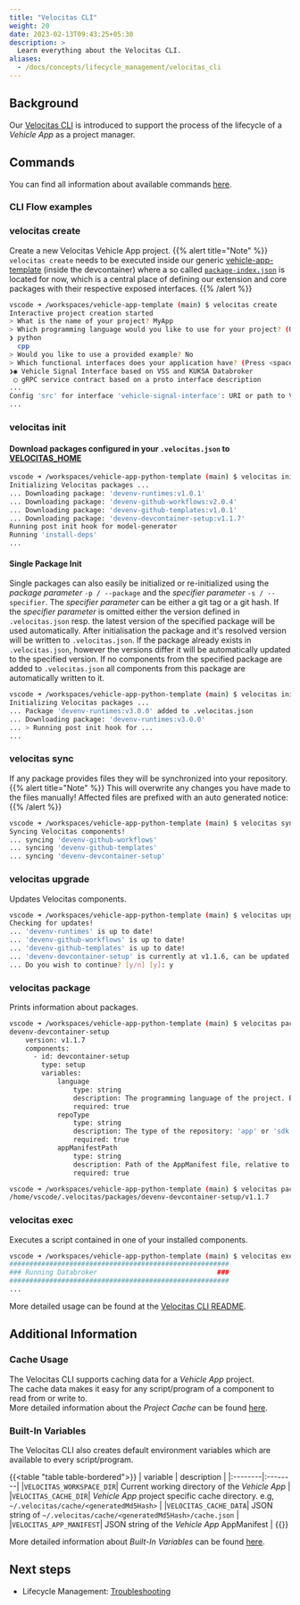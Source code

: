 ```yaml
---
title: "Velocitas CLI"
weight: 20
date: 2023-02-13T09:43:25+05:30
description: >
  Learn everything about the Velocitas CLI.
aliases:
  - /docs/concepts/lifecycle_management/velocitas_cli
---
```


## Background

Our [Velocitas CLI](https://github.com/eclipse-velocitas/cli) is introduced to support the process of the lifecycle of a _Vehicle App_ as a project manager.

## Commands

You can find all information about available commands [here](https://github.com/eclipse-velocitas/cli/blob/main/README.md#commands).

### CLI Flow examples

### velocitas create

Create a new Velocitas Vehicle App project.
{{% alert title="Note" %}}
`velocitas create` needs to be executed inside our generic [vehicle-app-template](https://github.com/eclipse-velocitas/vehicle-app-template) (inside the devcontainer) where a so called [`package-index.json`](https://github.com/eclipse-velocitas/vehicle-app-template/blob/main/package-index.json) is located for now, which is a central place of defining our extension and core packages with their respective exposed interfaces.
{{% /alert %}}

```bash
vscode ➜ /workspaces/vehicle-app-template (main) $ velocitas create
Interactive project creation started
> What is the name of your project? MyApp
> Which programming language would you like to use for your project? (Use arrow keys)
❯ python
  cpp
> Would you like to use a provided example? No
> Which functional interfaces does your application have? (Press <space> to select, <a> to toggle all, <i> to invert selection, and <enter> to proceed)
❯◉ Vehicle Signal Interface based on VSS and KUKSA Databroker
 ◯ gRPC service contract based on a proto interface description
...
Config 'src' for interface 'vehicle-signal-interface': URI or path to VSS json (Leave empty for default: v3.0)
...
```

### velocitas init

#### Download packages configured in your `.velocitas.json` to [VELOCITAS_HOME](https://github.com/eclipse-velocitas/cli/blob/main/README.md#changing-default-velocitas_home-directory)

```bash
vscode ➜ /workspaces/vehicle-app-python-template (main) $ velocitas init
Initializing Velocitas packages ...
... Downloading package: 'devenv-runtimes:v1.0.1'
... Downloading package: 'devenv-github-workflows:v2.0.4'
... Downloading package: 'devenv-github-templates:v1.0.1'
... Downloading package: 'devenv-devcontainer-setup:v1.1.7'
Running post init hook for model-generator
Running 'install-deps'
...
```

#### Single Package Init

Single packages can also easily be initialized or re-initialized using the _package parameter_ `-p / --package` and the _specifier parameter_ `-s / --specifier`. The _specifier parameter_ can be either a git tag or a git hash. If the _specifier parameter_ is omitted either the version defined in `.velocitas.json` resp. the latest version of the specified package will be used automatically. After initialisation the package and it's resolved version will be written to `.velocitas.json`. If the package already exists in `.velocitas.json`, however the versions differ it will be automatically updated to the specified version. If no components from the specified package are added to `.velocitas.json` all components from this package are automatically written to it.

```bash
vscode ➜ /workspaces/vehicle-app-python-template (main) $ velocitas init -p devenv-runtimes -s v3.0.0
Initializing Velocitas packages ...
... Package 'devenv-runtimes:v3.0.0' added to .velocitas.json
... Downloading package: 'devenv-runtimes:v3.0.0'
... > Running post init hook for ...
...
```

### velocitas sync

If any package provides files they will be synchronized into your repository.
{{% alert title="Note" %}}
This will overwrite any changes you have made to the files manually! Affected files are prefixed with an auto generated notice:
{{% /alert %}}

```bash
vscode ➜ /workspaces/vehicle-app-python-template (main) $ velocitas sync
Syncing Velocitas components!
... syncing 'devenv-github-workflows'
... syncing 'devenv-github-templates'
... syncing 'devenv-devcontainer-setup'
```

### velocitas upgrade

Updates Velocitas components.

```bash
vscode ➜ /workspaces/vehicle-app-python-template (main) $ velocitas upgrade --dry-run
Checking for updates!
... 'devenv-runtimes' is up to date!
... 'devenv-github-workflows' is up to date!
... 'devenv-github-templates' is up to date!
... 'devenv-devcontainer-setup' is currently at v1.1.6, can be updated to v1.1.7
... Do you wish to continue? [y/n] [y]: y
```

### velocitas package

Prints information about packages.

```bash
vscode ➜ /workspaces/vehicle-app-python-template (main) $ velocitas package devenv-devcontainer-setup
devenv-devcontainer-setup
    version: v1.1.7
    components:
      - id: devcontainer-setup
        type: setup
        variables:
            language
                type: string
                description: The programming language of the project. Either 'python' or 'cpp'
                required: true
            repoType
                type: string
                description: The type of the repository: 'app' or 'sdk'
                required: true
            appManifestPath
                type: string
                description: Path of the AppManifest file, relative to the .velocitas.json
                required: true
```

```bash
vscode ➜ /workspaces/vehicle-app-python-template (main) $ velocitas package devenv-devcontainer-setup -p
/home/vscode/.velocitas/packages/devenv-devcontainer-setup/v1.1.7
```

### velocitas exec

Executes a script contained in one of your installed components.

```bash
vscode ➜ /workspaces/vehicle-app-python-template (main) $ velocitas exec runtime-local run-vehicledatabroker
#######################################################
### Running Databroker                              ###
#######################################################
...
```

More detailed usage can be found at the [Velocitas CLI README](https://github.com/eclipse-velocitas/cli/blob/main/README.md).

## Additional Information

### Cache Usage

The Velocitas CLI supports caching data for a _Vehicle App_ project.
<br/>
The cache data makes it easy for any script/program of a component to read from or write to.
<br/>
More detailed information about the _Project Cache_ can be found [here](https://github.com/eclipse-velocitas/cli/blob/main/docs/features/PROJECT-CACHE.md).

### Built-In Variables

The Velocitas CLI also creates default environment variables which are available to every script/program.

{{<table "table table-bordered">}}
| variable | description |
|:--------|:--------|
|`VELOCITAS_WORKSPACE_DIR`| Current working directory of the _Vehicle App_ |
|`VELOCITAS_CACHE_DIR`| _Vehicle App_ project specific cache directory. e.g, `~/.velocitas/cache/<generatedMd5Hash>` |
|`VELOCITAS_CACHE_DATA`| JSON string of `~/.velocitas/cache/<generatedMd5Hash>/cache.json` |
|`VELOCITAS_APP_MANIFEST`| JSON string of the _Vehicle App_ AppManifest |
{{</table>}}

More detailed information about _Built-In Variables_ can be found [here](https://github.com/eclipse-velocitas/cli/blob/main/docs/features/VARIABLES.md).

## Next steps

* Lifecycle Management: [Troubleshooting](/docs/concepts/lifecycle_management/troubleshooting/)
